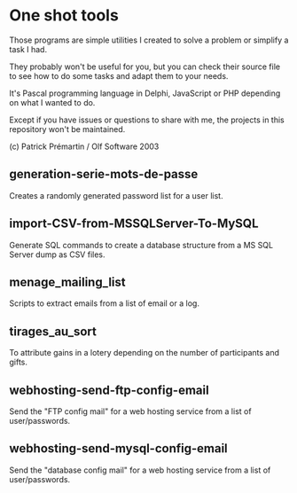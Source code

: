 # One shot tools

Those programs are simple utilities I created to solve a problem or simplify a task I had.

They probably won't be useful for you, but you can check their source file to see how to do some tasks and adapt them to your needs.

It's Pascal programming language in Delphi, JavaScript or PHP depending on what I wanted to do.

Except if you have issues or questions to share with me, the projects in this repository won't be maintained.

(c) Patrick Prémartin / Olf Software 2003

## generation-serie-mots-de-passe

Creates a randomly generated password list for a user list.

## import-CSV-from-MSSQLServer-To-MySQL

Generate SQL commands to create a database structure from a MS SQL Server dump as CSV files.

## menage_mailing_list

Scripts to extract emails from a list of email or a log.

## tirages_au_sort

To attribute gains in a lotery depending on the number of participants and gifts.

## webhosting-send-ftp-config-email

Send the "FTP config mail" for a web hosting service from a list of user/passwords.

## webhosting-send-mysql-config-email

Send the "database config mail" for a web hosting service from a list of user/passwords.
